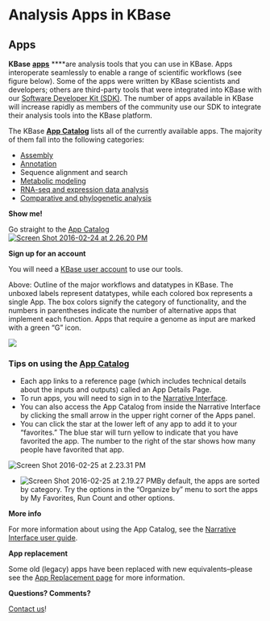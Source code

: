 # Analysis Apps in KBase

## Apps

**KBase** [**apps**](https://narrative.kbase.us/#appcatalog) ****are analysis tools that you can use in KBase. Apps interoperate seamlessly to enable a range of scientific workflows \(see figure below\). Some of the apps were written by KBase scientists and developers; others are third-party tools that were integrated into KBase with our [Software Developer Kit \(SDK\)](https://kbase.us/developer/). The number of apps available in KBase will increase rapidly as members of the community use our SDK to integrate their analysis tools into the KBase platform.

The KBase [**App Catalog**](https://narrative.kbase.us/#appcatalog) lists all of the currently available apps. The majority of them fall into the following categories:

* [Assembly](https://kbase.us/assembly-and-annotation/)
* [Annotation](https://kbase.us/assembly-and-annotation/)
* Sequence alignment and search
* [Metabolic modeling](https://kbase.us/metabolic-modeling-in-kbase/)
* [RNA-seq and expression data analysis](https://kbase.us/transcriptomics-and-expression-analysis/)
* [Comparative and phylogenetic analysis](https://kbase.us/comparative-and-phylogenetic-analysis/)

**Show me!**

Go straight to the [App Catalog](https://narrative.kbase.us/#appcatalog)  
[![Screen Shot 2016-02-24 at 2.26.20 PM](https://kbase.us/wp-content/uploads/2016/02/Screen-Shot-2016-02-24-at-2.26.20-PM-300x122.png)](https://narrative.kbase.us/#appcatalog)

**Sign up for an account**

You will need a [KBase user account](https://kbase.us/sign-up-for-a-kbase-account/) to use our tools.  


  
Above: Outline of the major workflows and datatypes in KBase. The unboxed labels represent datatypes, while each colored box represents a single App. The box colors signify the category of functionality, and the numbers in parentheses indicate the number of alternative apps that implement each function. Apps that require a genome as input are marked with a green “G” icon.

![](https://kbase.us/wp-content/uploads/2016/02/KBase-Workflows-Vivek_RK_NH_2017-10-03_v1.jpg)

### Tips on using the [App Catalog](https://narrative.kbase.us/#appcatalog)

* Each app links to a reference page \(which includes technical details about the inputs and outputs\) called an App Details Page.
* To run apps, you will need to sign in to the [Narrative Interface](https://kbase.us/narrative-guide/).
* You can also access the App Catalog from inside the Narrative Interface by clicking the small arrow in the upper right corner of the Apps panel.
* You can click the star at the lower left of any app to add it to your “favorites.” The blue star will turn yellow to indicate that you have favorited the app. The number to the right of the star shows how many people have favorited that app.

![Screen Shot 2016-02-25 at 2.23.31 PM](https://kbase.us/wp-content/uploads/2014/12/Screen-Shot-2017-01-31-at-10.20.03-PM.png)

* ![Screen Shot 2016-02-25 at 2.19.27 PM](https://kbase.us/wp-content/uploads/2016/02/Screen-Shot-2016-02-25-at-2.19.27-PM-107x300.png)By default, the apps are sorted by category. Try the options in the “Organize by” menu to sort the apps by My Favorites, Run Count and other options.

**More info**

For more information about using the App Catalog, see the [Narrative Interface user guide](https://kbase.us/narrative-guide/browse-apps-and-methods/).  


**App replacement**

Some old \(legacy\) apps have been replaced with new equivalents–please see the [App Replacement page](https://kbase.us/kbase-app-replacement/) for more information.  


**Questions? Comments?**

[Contact us](https://kbase.us/contact-us/)!

